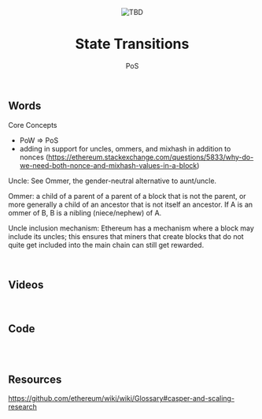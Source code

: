 <div align="center">
    <p align="center">
        <img src="TBD" alt="TBD">  
    </p>
    <h1 align="center">
        State Transitions
    </h1>
    <p align="center">
        PoS
    </p>
</div>
<br>

## Words

Core Concepts
- PoW => PoS
- adding in support for uncles, ommers, and mixhash in addition to nonces (https://ethereum.stackexchange.com/questions/5833/why-do-we-need-both-nonce-and-mixhash-values-in-a-block) 

Uncle: See Ommer, the gender-neutral alternative to aunt/uncle.

Ommer: a child of a parent of a parent of a block that is not the parent, or more generally a child of an ancestor that is not itself an ancestor. If A is an ommer of B, B is a nibling (niece/nephew) of A.

Uncle inclusion mechanism: Ethereum has a mechanism where a block may include its uncles; this ensures that miners that create blocks that do not quite get included into the main chain can still get rewarded.

<br>

## Videos


<br>

## Code

```rust

```

<br>

## Resources

https://github.com/ethereum/wiki/wiki/Glossary#casper-and-scaling-research

<br>
